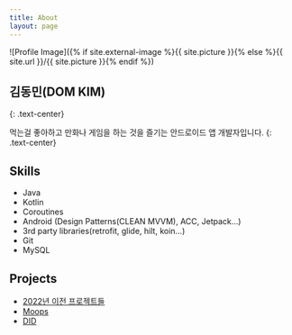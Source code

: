 ```yaml
---
title: About
layout: page
---
```

![Profile Image]({% if site.external-image %}{{ site.picture }}{% else %}{{ site.url }}/{{ site.picture }}{% endif %})

## **김동민**(DOM KIM)
{: .text-center}

먹는걸 좋아하고 만화나 게임을 하는 것을 즐기는 안드로이드 앱 개발자입니다.
{: .text-center}

<h2>Skills</h2>

<ul class="skill-list">
	<li>Java</li>
	<li>Kotlin</li>
	<li>Coroutines</li>
	<li>Android (Design Patterns(CLEAN MVVM), ACC, Jetpack...)</li>
	<li>3rd party libraries(retrofit, glide, hilt, koin...)</li>
	<li>Git</li>
	<li>MySQL</li>
</ul>

<h2>Projects</h2>

<ul>
	<li><a href="https://dom88dev.github.io//legacies/">2022년 이전 프로젝트들</a></li>
	<li><a href="https://github.com/">Moops</a></li>
	<li><a href="https://github.com/">DID</a></li>
</ul>
